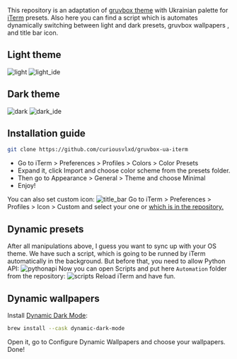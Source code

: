 This repository is an adaptation of [gruvbox theme](https://github.com/morhetz/gruvbox) with Ukrainian palette for [iTerm](https://github.com/gnachman/iTerm2) presets.
Also here you can find a script which is automates dynamically switching between light and dark presets, gruvbox wallpapers , and title bar icon.
## Light theme
![light](https://user-images.githubusercontent.com/79169736/194711213-604367dd-3bd0-4dc5-a4ef-8b9efc1a51ec.png)
![light_ide](https://user-images.githubusercontent.com/79169736/194711242-c888aa72-3857-407b-8e46-5c87181d71ff.png)
## Dark theme
![dark](https://user-images.githubusercontent.com/79169736/194711230-9076d1b4-9ee5-43e5-9db5-d3b22c073f11.png)
![dark_ide](https://user-images.githubusercontent.com/79169736/194711234-df985469-fcef-4b36-9336-7db126ab7b19.png)

## Installation guide

```sh
git clone https://github.com/curiousvlxd/gruvbox-ua-iterm
```
- Go to iTerm > Preferences > Profiles > Colors > Color Presets
- Expand it, click Import and choose color scheme from the presets folder.
- Then go to Appearance > General > Theme and choose Minimal
- Enjoy!

You can also set custom icon:
![title_bar](https://user-images.githubusercontent.com/79169736/194714120-8f7c9651-c828-4ba4-a0fa-c5b7c32b8b97.png)
Go to iTerm > Preferences > Profiles > Icon > Custom and select your one or [which is in the repository.](https://github.com/curiousvlxd/gruvbox-ua-iterm/blob/main/icon.png)

## Dynamic presets
After all manipulations above, I guess you want to sync up with your OS theme.
We have such a script, which is going to be runned by iTerm automatically in the background.
But before that, you need to allow Python API:
![pythonapi](https://user-images.githubusercontent.com/79169736/194715570-6084f98d-38d7-49f4-b373-dd073158eaff.png)
Now you can open Scripts and put here ``Automation`` folder from the repository:
![scripts](https://user-images.githubusercontent.com/79169736/194714637-d1d2fd28-145d-48b1-9562-410d445d803f.png)
Reload iTerm and have fun.
## Dynamic wallpapers
Install [Dynamic Dark Mode](https://github.com/ApolloZhu/Dynamic-Dark-Mode):
```sh
brew install --cask dynamic-dark-mode
```
Open it, go to Configure Dynamic Wallpapers and choose your wallpapers.
Done!







